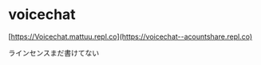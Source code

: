 # voicechat
[https://Voicechat.mattuu.repl.co](https://voicechat--acountshare.repl.co)

ラインセンスまだ書けてない
